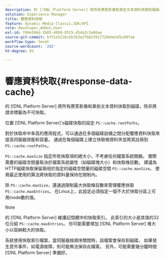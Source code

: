 ```yaml
---
description: 的 [!DNL Platform Server] 將所有應答影像和某些文本資料快取到磁碟，除非將請求標籤為不可快取。
solution: Experience Manager
title: 響應資料快取
feature: Dynamic Media Classic,SDK/API
role: Developer,Admin,User
exl-id: f09e596d-2b85-4950-8515-d54a2c2e86ae
source-git-commit: bf31e5226cbb763e2fb82391772b64e5d5c89fae
workflow-type: tm+mt
source-wordcount: '282'
ht-degree: 0%

---
```


# 響應資料快取{#response-data-cache}

的 [!DNL Platform Server] 將所有應答影像和某些文本資料快取到磁碟，除非將請求標籤為不可快取。

位置 [!DNL Platform Server]&#39;s磁碟快取的設定 `PS::cache.rootPaths`。

對於快取命中率高的應用程式，可以通過在多個磁碟設備之間分配響應資料快取來提高伺服器效能和容量。 通過在每個磁碟上建立快取根資料夾並將其註冊到 `PS::cache.rootPaths`。

`PS::cache.maxSize` 指定所有快取項的總大小，不考慮任何檔案系統開銷。 實際需要的磁碟空間量取決於檔案系統屬性（如磁碟塊大小）和快取條目數。 建議為HTTP磁碟快取保留兩倍於指定的磁碟空間量的磁碟空間 `PS::cache.maxSize`。 使用最近使用的算法將快取的資料量保持在限制內。

除 `PS::cache.maxSize`，還通過限制最大快取條目數來管理響應快取 `PS::cache.maxEntries`。 在Linux上，此設定必須指定一個不大於快取分區上可用inode數的值。

>[!NOTE]
>
>的 [!DNL Platform Server] 維護記憶體中的快取索引。 此索引的大小是其值的32位元組 `PS::cache.maxEntries`。 你可能需要增加 [!DNL Platform Server] 堆大小以容納較大的快取。

系統使用快取索引檔案，當伺服器按順序關閉時，該檔案會保存到磁碟。 如果發生意外事件，如電源故障，則可能無法保存此檔案。 另外，可能需要幾分鐘時間 [!DNL Platform Server] 準備好。
